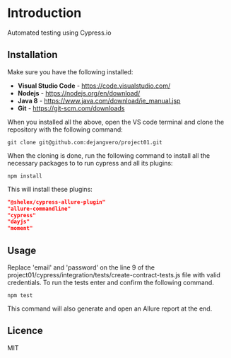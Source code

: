 # Introduction

Automated testing using Cypress.io

## Installation

Make sure you have the following installed:
- **Visual Studio Code** - https://code.visualstudio.com/
- **Nodejs** - https://nodejs.org/en/download/
- **Java 8** - https://www.java.com/download/ie_manual.jsp
- **Git** - https://git-scm.com/downloads

When you installed all the above, open the VS code terminal and clone the repository with the following command:
```git
git clone git@github.com:dejangvero/project01.git
```
When the cloning is done, run the following command to install all the necessary packages to to run cypress and all its plugins:
```node
npm install
```
This will install these plugins:
```json
"@shelex/cypress-allure-plugin"
"allure-commandline"
"cypress"
"dayjs"
"moment"
```
## Usage
Replace 'email' and 'password' on the line 9 of the project01/cypress/integration/tests/create-contract-tests.js file with valid credentials.
To run the tests enter and confirm the following command.
```node
npm test
```
This command will also generate and open an Allure report at the end.

## Licence
MIT
